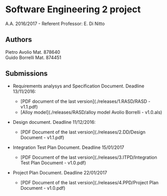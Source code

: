 # Software Engineering 2 project
A.A. 2016/2017 - Referent Professor: E. Di Nitto

## Authors

Pietro Avolio 	Mat. 878640  
Guido Borrelli 	Mat. 874451  

## Submissions

+ Requirements analysys and Specification Document. Deadline 13/11/2016:  
	- [PDF document of the last version](./releases/1.RASD/RASD - v1.1.pdf)
    - [Alloy model](./releases/RASD/alloy model Avolio Borrelli - v1.0.als)
	
+ Design document. Deadline 11/12/2016:
	- [PDF Document of the last version](./releases/2.DD/Design Document - v1.1.pdf) 
	
+ Integration Test Plan Document. Deadline 15/01/2017
	- [PDF Document of the last version](./releases/3.ITPD/Integration Test Plan Document - v1.0.pdf)
	
+ Project Plan Document. Deadline 22/01/2017
	- [PDF Document of the last version](./releases/4.PPD/Project Plan Document - v1.0.pdf)